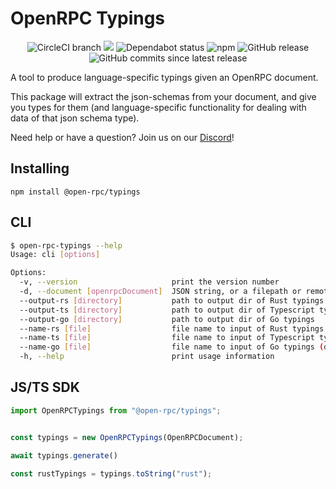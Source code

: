 # OpenRPC Typings

<center>
  <span>
    <img alt="CircleCI branch" src="https://img.shields.io/circleci/project/github/open-rpc/typings/master.svg">
    <img src="https://codecov.io/gh/open-rpc/typings/branch/master/graph/badge.svg" />
    <img alt="Dependabot status" src="https://api.dependabot.com/badges/status?host=github&repo=open-rpc/typings" />
    <img alt="npm" src="https://img.shields.io/npm/dt/@open-rpc/typings.svg" />
    <img alt="GitHub release" src="https://img.shields.io/github/release/open-rpc/typings.svg" />
    <img alt="GitHub commits since latest release" src="https://img.shields.io/github/commits-since/open-rpc/typings/latest.svg" />
  </span>
</center>

A tool to produce language-specific typings given an OpenRPC document. 

This package will extract the json-schemas from your document, and give you types for them (and language-specific functionality for dealing with data of that json schema type).

Need help or have a question? Join us on our [Discord](https://discord.gg/gREUKuF)!

## Installing

`npm install @open-rpc/typings`

## CLI

```bash
$ open-rpc-typings --help
Usage: cli [options]

Options:
  -v, --version                     print the version number
  -d, --document [openrpcDocument]  JSON string, or a filepath or remote URL pointing to an Open-RPC JSON document (default: "./openrpc.json")
  --output-rs [directory]           path to output dir of Rust typings
  --output-ts [directory]           path to output dir of Typescript typings
  --output-go [directory]           path to output dir of Go typings
  --name-rs [file]                  file name to input of Rust typings (default: "./index")
  --name-ts [file]                  file name to input of Typescript typings (default: "./index")
  --name-go [file]                  file name to input of Go typings (default: "./index")
  -h, --help                        print usage information

```

## JS/TS SDK

```typescript
import OpenRPCTypings from "@open-rpc/typings";


const typings = new OpenRPCTypings(OpenRPCDocument);

await typings.generate()

const rustTypings = typings.toString("rust");
```
